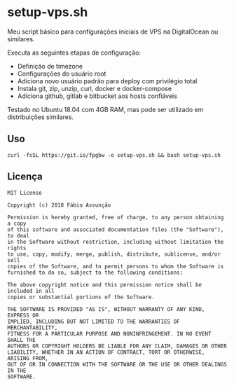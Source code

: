 # setup-vps.sh

Meu script básico para configurações iniciais de VPS na DigitalOcean ou similares.

Executa as seguintes etapas de configuração:

* Definição de timezone
* Configurações do usuário root
* Adiciona novo usuário padrão para deploy com privilégio total
* Instala git, zip, unzip, curl, docker e docker-compose
* Adiciona github, gitlab e bitbucket aos hosts confiáveis

Testado no Ubuntu 18.04 com 4GB RAM, mas pode ser utilizado em distribuições similares.

## Uso

```
curl -fsSL https://git.io/fpgbw -o setup-vps.sh && bash setup-vps.sh
```

## Licença

```
MIT License

Copyright (c) 2018 Fábio Assunção

Permission is hereby granted, free of charge, to any person obtaining a copy
of this software and associated documentation files (the "Software"), to deal
in the Software without restriction, including without limitation the rights
to use, copy, modify, merge, publish, distribute, sublicense, and/or sell
copies of the Software, and to permit persons to whom the Software is
furnished to do so, subject to the following conditions:

The above copyright notice and this permission notice shall be included in all
copies or substantial portions of the Software.

THE SOFTWARE IS PROVIDED "AS IS", WITHOUT WARRANTY OF ANY KIND, EXPRESS OR
IMPLIED, INCLUDING BUT NOT LIMITED TO THE WARRANTIES OF MERCHANTABILITY,
FITNESS FOR A PARTICULAR PURPOSE AND NONINFRINGEMENT. IN NO EVENT SHALL THE
AUTHORS OR COPYRIGHT HOLDERS BE LIABLE FOR ANY CLAIM, DAMAGES OR OTHER
LIABILITY, WHETHER IN AN ACTION OF CONTRACT, TORT OR OTHERWISE, ARISING FROM,
OUT OF OR IN CONNECTION WITH THE SOFTWARE OR THE USE OR OTHER DEALINGS IN THE
SOFTWARE.
```
